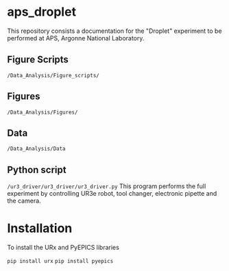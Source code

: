 # aps_droplet
This repository consists a documentation for the "Droplet" experiment to be performed at APS, Argonne National Laboratory.

## Figure Scripts
`/Data_Analysis/Figure_scripts/`   
## Figures
`/Data_Analysis/Figures/`
## Data
`/Data_Analysis/Data`
## Python script
`/ur3_driver/ur3_driver/ur3_driver.py` This program performs the full experiment by controlling UR3e robot, tool changer, electronic pipette and the camera. 
# Installation 

To install the URx and PyEPICS libraries 

`pip install urx`
`pip install pyepics`

